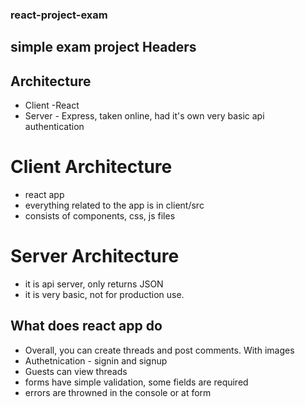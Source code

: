 ### react-project-exam
 simple exam project
Headers
-------
## Architecture 
- Client -React
- Server - Express, taken online, had it's own very basic api authentication

# Client Architecture
- react app
- everything related to the app is in client/src
- consists of components, css, js files

# Server Architecture
- it is api server, only returns JSON
- it is very basic, not for production use.

## What does react app do

- Overall, you can create threads and post comments. With images
- Authetnication - signin and signup
- Guests can view threads
- forms have simple validation, some fields are required
- errors are throwned in the console or at form
